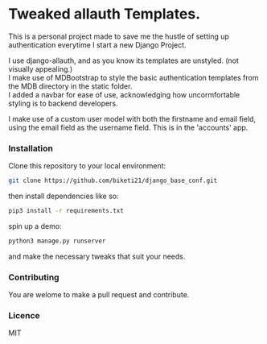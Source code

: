 
# Tweaked allauth Templates.

This is a personal project made to save me the hustle of setting up authentication everytime I start a new Django Project.

I use django-allauth, and as you know its templates are unstyled. (not visually appealing.)  
I make use of MDBootstrap to style the basic authentication templates from the MDB directory in the static folder.  
I added a navbar for ease of use, acknowledging how uncormfortable styling is to backend developers.

I make use of a custom user model with both the firstname and email field, using the email field as the username field. This is in the 'accounts' app.

### Installation

Clone this repository to your local environment:

```bash
git clone https://github.com/biketi21/django_base_conf.git
```

then install dependencies like so:

```bash
pip3 install -r requirements.txt
```

spin up a demo:

```bash
python3 manage.py runserver
```

and make the necessary tweaks that suit your needs.


### Contributing

You are welome to make a pull request and contribute.

### Licence

MIT
